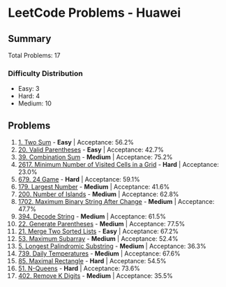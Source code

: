 # LeetCode Problems - Huawei

## Summary
Total Problems: 17

### Difficulty Distribution

- Easy: 3
- Hard: 4
- Medium: 10

## Problems

1. [1. Two Sum](https://leetcode.com/problems/two-sum/) - **Easy** | Acceptance: 56.2%
2. [20. Valid Parentheses](https://leetcode.com/problems/valid-parentheses/) - **Easy** | Acceptance: 42.7%
3. [39. Combination Sum](https://leetcode.com/problems/combination-sum/) - **Medium** | Acceptance: 75.2%
4. [2617. Minimum Number of Visited Cells in a Grid](https://leetcode.com/problems/minimum-number-of-visited-cells-in-a-grid/) - **Hard** | Acceptance: 23.0%
5. [679. 24 Game](https://leetcode.com/problems/24-game/) - **Hard** | Acceptance: 59.1%
6. [179. Largest Number](https://leetcode.com/problems/largest-number/) - **Medium** | Acceptance: 41.6%
7. [200. Number of Islands](https://leetcode.com/problems/number-of-islands/) - **Medium** | Acceptance: 62.8%
8. [1702. Maximum Binary String After Change](https://leetcode.com/problems/maximum-binary-string-after-change/) - **Medium** | Acceptance: 47.7%
9. [394. Decode String](https://leetcode.com/problems/decode-string/) - **Medium** | Acceptance: 61.5%
10. [22. Generate Parentheses](https://leetcode.com/problems/generate-parentheses/) - **Medium** | Acceptance: 77.5%
11. [21. Merge Two Sorted Lists](https://leetcode.com/problems/merge-two-sorted-lists/) - **Easy** | Acceptance: 67.2%
12. [53. Maximum Subarray](https://leetcode.com/problems/maximum-subarray/) - **Medium** | Acceptance: 52.4%
13. [5. Longest Palindromic Substring](https://leetcode.com/problems/longest-palindromic-substring/) - **Medium** | Acceptance: 36.3%
14. [739. Daily Temperatures](https://leetcode.com/problems/daily-temperatures/) - **Medium** | Acceptance: 67.6%
15. [85. Maximal Rectangle](https://leetcode.com/problems/maximal-rectangle/) - **Hard** | Acceptance: 54.5%
16. [51. N-Queens](https://leetcode.com/problems/n-queens/) - **Hard** | Acceptance: 73.6%
17. [402. Remove K Digits](https://leetcode.com/problems/remove-k-digits/) - **Medium** | Acceptance: 35.5%